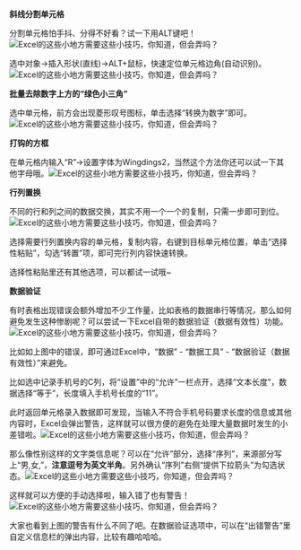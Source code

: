 **斜线分割单元格**

分割单元格怕手抖、分得不好看？试一下用ALT键吧！![Excel的这些小地方需要这些小技巧，你知道，但会弄吗？](http://p3.pstatp.com/large/1994000c09fea8d8bb88)

选中对象→插入形状(直线)→ALT+鼠标，快速定位单元格边角(自动识别)。![Excel的这些小地方需要这些小技巧，你知道，但会弄吗？](http://p3.pstatp.com/large/1994000c09ff0ffeb016)

**批量去除数字上方的“绿色小三角”**

选中单元格，前方会出现菱形叹号图标，单击选择“转换为数字”即可。![Excel的这些小地方需要这些小技巧，你知道，但会弄吗？](http://p3.pstatp.com/large/199b000b187004917d8e)

**打钩的方框**

在单元格内输入“R”→设置字体为Wingdings2，当然这个方法你还可以试一下其他字母哦。![Excel的这些小地方需要这些小技巧，你知道，但会弄吗？](http://p1.pstatp.com/large/1994000c0a00cbb9dd8b)

**行列置换**

不同的行和列之间的数据交换，其实不用一个一个的复制，只需一步即可到位。![Excel的这些小地方需要这些小技巧，你知道，但会弄吗？](http://p1.pstatp.com/large/199b000b18719b0e9a1e)

选择需要行列置换内容的单元格，复制内容，右键到目标单元格位置，单击“选择性粘贴”，勾选“转置”项，即可完行列内容快速转换。

选择性粘贴里还有其他选项，可以都试一试哦~

**数据验证**

有时表格出现错误会额外增加不少工作量，比如表格的数据串行等情况，那么如何避免发生这种惨剧呢？可以尝试一下Excel自带的数据验证（数据有效性）功能。![Excel的这些小地方需要这些小技巧，你知道，但会弄吗？](http://p3.pstatp.com/large/199b000b18728d0867f0)

比如如上图中的错误，即可通过Excel中，“数据” - “数据工具” - “数据验证（数据有效性）”来避免。

比如选中记录手机号的C列，将“设置”中的“允许”一栏点开，选择“文本长度”，数据选择“等于”，长度填入手机号长度的“11”。

此时返回单元格录入数据即可发现，当输入不符合手机号码要求长度的信息或其他内容时，Excel会弹出警告，这样就可以很方便的避免在处理大量数据时发生的小差错啦。![Excel的这些小地方需要这些小技巧，你知道，但会弄吗？](http://p3.pstatp.com/large/18fb000635147c8bef88)

那么像性别这样的文字类信息呢？可以在“允许”部分，选择“序列”，来源部分写上“男,女,”，**注意逗号为英文半角**。另外确认“序列”右侧“提供下拉箭头”为勾选状态。![Excel的这些小地方需要这些小技巧，你知道，但会弄吗？](http://p3.pstatp.com/large/1994000c0a01e2c9d2e1)

这样就可以方便的手动选择啦，输入错了也有警告！![Excel的这些小地方需要这些小技巧，你知道，但会弄吗？](http://p3.pstatp.com/large/1994000c0a0224f99b07)

大家也看到上图的警告有什么不同了吧。在数据验证选项中，可以在“出错警告”里自定义信息栏的弹出内容，比较有趣哈哈哈。
